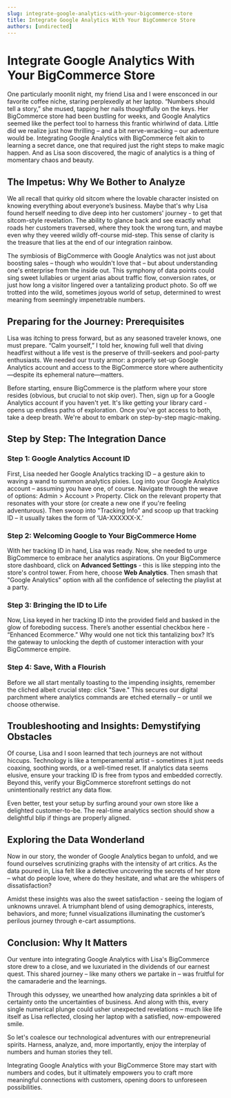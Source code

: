 ```yaml
---
slug: integrate-google-analytics-with-your-bigcommerce-store
title: Integrate Google Analytics With Your BigCommerce Store
authors: [undirected]
---
```



# Integrate Google Analytics With Your BigCommerce Store

One particularly moonlit night, my friend Lisa and I were ensconced in our favorite coffee niche, staring perplexedly at her laptop. “Numbers should tell a story,” she mused, tapping her nails thoughtfully on the keys. Her BigCommerce store had been bustling for weeks, and Google Analytics seemed like the perfect tool to harness this frantic whirlwind of data. Little did we realize just how thrilling – and a bit nerve-wracking – our adventure would be. Integrating Google Analytics with BigCommerce felt akin to learning a secret dance, one that required just the right steps to make magic happen. And as Lisa soon discovered, the magic of analytics is a thing of momentary chaos and beauty.

## The Impetus: Why We Bother to Analyze

We all recall that quirky old sitcom where the lovable character insisted on knowing everything about everyone’s business. Maybe that's why Lisa found herself needing to dive deep into her customers' journey - to get that sitcom-style revelation. The ability to glance back and see exactly what roads her customers traversed, where they took the wrong turn, and maybe even why they veered wildly off-course mid-step. This sense of clarity is the treasure that lies at the end of our integration rainbow.

The symbiosis of BigCommerce with Google Analytics was not just about boosting sales – though who wouldn't love that – but about understanding one's enterprise from the inside out. This symphony of data points could sing sweet lullabies or urgent arias about traffic flow, conversion rates, or just how long a visitor lingered over a tantalizing product photo. So off we trotted into the wild, sometimes joyous world of setup, determined to wrest meaning from seemingly impenetrable numbers.

## Preparing for the Journey: Prerequisites

Lisa was itching to press forward, but as any seasoned traveler knows, one must prepare. “Calm yourself,” I told her, knowing full well that diving headfirst without a life vest is the preserve of thrill-seekers and pool-party enthusiasts. We needed our trusty armor: a properly set-up Google Analytics account and access to the BigCommerce store where authenticity—despite its ephemeral nature—matters.

Before starting, ensure BigCommerce is the platform where your store resides (obvious, but crucial to not skip over). Then, sign up for a Google Analytics account if you haven't yet. It's like getting your library card - opens up endless paths of exploration. Once you've got access to both, take a deep breath. We're about to embark on step-by-step magic-making.

## Step by Step: The Integration Dance

### Step 1: Google Analytics Account ID

First, Lisa needed her Google Analytics tracking ID – a gesture akin to waving a wand to summon analytics pixies. Log into your Google Analytics account – assuming you have one, of course. Navigate through the weave of options: Admin > Account > Property. Click on the relevant property that resonates with your store (or create a new one if you're feeling adventurous). Then swoop into "Tracking Info" and scoop up that tracking ID – it usually takes the form of ‘UA-XXXXXX-X.’

### Step 2: Welcoming Google to Your BigCommerce Home

With her tracking ID in hand, Lisa was ready. Now, she needed to urge BigCommerce to embrace her analytics aspirations. On your BigCommerce store dashboard, click on **Advanced Settings** - this is like stepping into the store's control tower. From here, choose **Web Analytics**. Then smash that "Google Analytics" option with all the confidence of selecting the playlist at a party.

### Step 3: Bringing the ID to Life

Now, Lisa keyed in her tracking ID into the provided field and basked in the glow of foreboding success. There’s another essential checkbox here - “Enhanced Ecommerce.” Why would one not tick this tantalizing box? It’s the gateway to unlocking the depth of customer interaction with your BigCommerce empire.

### Step 4: Save, With a Flourish

Before we all start mentally toasting to the impending insights, remember the cliched albeit crucial step: click "Save." This secures our digital parchment where analytics commands are etched eternally – or until we choose otherwise.

## Troubleshooting and Insights: Demystifying Obstacles

Of course, Lisa and I soon learned that tech journeys are not without hiccups. Technology is like a temperamental artist – sometimes it just needs coaxing, soothing words, or a well-timed reset. If analytics data seems elusive, ensure your tracking ID is free from typos and embedded correctly. Beyond this, verify your BigCommerce storefront settings do not unintentionally restrict any data flow.

Even better, test your setup by surfing around your own store like a delighted customer-to-be. The real-time analytics section should show a delightful blip if things are properly aligned.

## Exploring the Data Wonderland

Now in our story, the wonder of Google Analytics began to unfold, and we found ourselves scrutinizing graphs with the intensity of art critics. As the data poured in, Lisa felt like a detective uncovering the secrets of her store – what do people love, where do they hesitate, and what are the whispers of dissatisfaction?

Amidst these insights was also the sweet satisfaction - seeing the logjam of unknowns unravel. A triumphant blend of using demographics, interests, behaviors, and more; funnel visualizations illuminating the customer’s perilous journey through e-cart assumptions.

## Conclusion: Why It Matters

Our venture into integrating Google Analytics with Lisa's BigCommerce store drew to a close, and we luxuriated in the dividends of our earnest quest. This shared journey – like many others we partake in – was fruitful for the camaraderie and the learnings.

Through this odyssey, we unearthed how analyzing data sprinkles a bit of certainty onto the uncertainties of business. And along with this, every single numerical plunge could usher unexpected revelations – much like life itself as Lisa reflected, closing her laptop with a satisfied, now-empowered smile.

So let's coalesce our technological adventures with our entrepreneurial spirits. Harness, analyze, and, more importantly, enjoy the interplay of numbers and human stories they tell.  

Integrating Google Analytics with your BigCommerce Store may start with numbers and codes, but it ultimately empowers you to craft more meaningful connections with customers, opening doors to unforeseen possibilities.